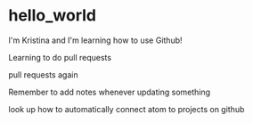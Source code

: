 # hello_world

I'm Kristina and I'm learning how to use Github!

Learning to do pull requests

pull requests again

Remember to add notes whenever updating something

look up how to automatically connect atom to projects on github

